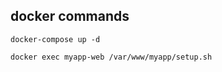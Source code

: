 ## docker commands
```
docker-compose up -d
```

```
docker exec myapp-web /var/www/myapp/setup.sh
```